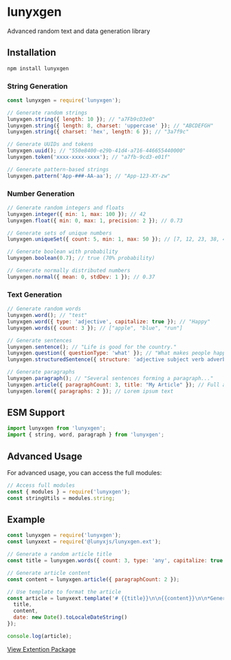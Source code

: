 # lunyxgen

Advanced random text and data generation library

## Installation

```bash
npm install lunyxgen
```

### String Generation

```javascript
const lunyxgen = require('lunyxgen');

// Generate random strings
lunyxgen.string({ length: 10 }); // "a7Fb9cD3e0"
lunyxgen.string({ length: 8, charset: 'uppercase' }); // "ABCDEFGH"
lunyxgen.string({ charset: 'hex', length: 6 }); // "3a7f9c"

// Generate UUIDs and tokens
lunyxgen.uuid(); // "550e8400-e29b-41d4-a716-446655440000"
lunyxgen.token('xxxx-xxxx-xxxx'); // "a7fb-9cd3-e01f"

// Generate pattern-based strings
lunyxgen.pattern('App-###-AA-aa'); // "App-123-XY-zw"
```

### Number Generation

```javascript
// Generate random integers and floats
lunyxgen.integer({ min: 1, max: 100 }); // 42
lunyxgen.float({ min: 0, max: 1, precision: 2 }); // 0.73

// Generate sets of unique numbers
lunyxgen.uniqueSet({ count: 5, min: 1, max: 50 }); // [7, 12, 23, 38, 45]

// Generate boolean with probability
lunyxgen.boolean(0.7); // true (70% probability)

// Generate normally distributed numbers
lunyxgen.normal({ mean: 0, stdDev: 1 }); // 0.37
```

### Text Generation

```javascript
// Generate random words
lunyxgen.word(); // "test"
lunyxgen.word({ type: 'adjective', capitalize: true }); // "Happy"
lunyxgen.words({ count: 3 }); // ["apple", "blue", "run"]

// Generate sentences
lunyxgen.sentence(); // "Life is good for the country."
lunyxgen.question({ questionType: 'what' }); // "What makes people happy?" 
lunyxgen.structuredSentence({ structure: 'adjective subject verb adverb' }); // "Happy children play quickly."

// Generate paragraphs
lunyxgen.paragraph(); // "Several sentences forming a paragraph..."
lunyxgen.article({ paragraphCount: 3, title: "My Article" }); // Full article
lunyxgen.lorem({ paragraphs: 2 }); // Lorem ipsum text
```

## ESM Support

```javascript
import lunyxgen from 'lunyxgen';
import { string, word, paragraph } from 'lunyxgen';
```

## Advanced Usage

For advanced usage, you can access the full modules:

```javascript
// Access full modules
const { modules } = require('lunyxgen');
const stringUtils = modules.string;
```

## Example

```javascript
const lunyxgen = require('lunyxgen');
const lunyxext = require('@lunyxjs/lunyxgen.ext');

// Generate a random article title
const title = lunyxgen.words({ count: 3, type: 'any', capitalize: true }).join(' ');

// Generate article content
const content = lunyxgen.article({ paragraphCount: 2 });

// Use template to format the article
const article = lunyxext.template('# {{title}}\n\n{{content}}\n\n*Generated on {{date}}*', {
  title,
  content,
  date: new Date().toLocaleDateString()
});

console.log(article);
```

[View Extention Package](https://www.npmjs.com/package/@lunyxjs/lunyxgen.ext)
